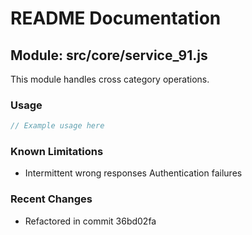 # README Documentation

## Module: src/core/service_91.js

This module handles cross category operations.

### Usage

```javascript
// Example usage here
```

### Known Limitations

- Intermittent wrong responses Authentication failures

### Recent Changes

- Refactored in commit 36bd02fa
